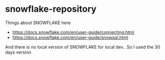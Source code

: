 # snowflake-repository

Things about SNOWFLAKE here
- https://docs.snowflake.com/en/user-guide/connecting.html
- https://docs.snowflake.com/en/user-guide/snowsql.html

And there is no local version of SNOWFLAKE for local dev.. So I used the 30 days version
